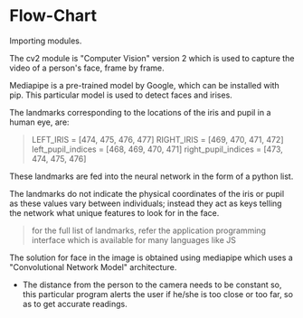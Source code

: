# Flow-Chart 
Importing modules.

The cv2 module is "Computer Vision" version 2
which is used to capture the video of a person's
face, frame by frame.

Mediapipe is a pre-trained model by Google,
which can be installed with pip.
This particular model is used to detect faces and
irises.

The landmarks corresponding to the locations of the 
iris and pupil in a human eye, are:
> LEFT_IRIS = [474, 475, 476, 477]
> RIGHT_IRIS = [469, 470, 471, 472]
> left_pupil_indices = [468, 469, 470, 471]
> right_pupil_indices = [473, 474, 475, 476]

These landmarks are fed into the neural network in the form
of a python list.

The landmarks do not indicate the physical coordinates
of the iris or pupil as these values vary between
individuals; instead they act as keys telling the 
network what unique features to look for in the face.

> for the full list of landmarks, refer the application
programming interface which is available for many 
languages like JS



The solution for face in the image is obtained using 
mediapipe which uses a "Convolutional Network Model"
architecture.

* The distance from the person to the camera needs
to be constant so, this particular program alerts
the user if he/she is too close or too far, so as to 
get accurate readings.

